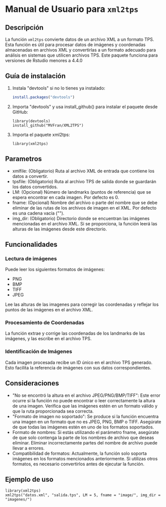 # Manual de Usuario para `xml2tps`

## Descripción

La función `xml2tps` convierte datos de un archivo XML a un formato TPS. Esta función es útil para procesar datos de imágenes y coordenadas almacenadas en archivos XML y convertirlas a un formato adecuado para análisis en sistemas que utilicen archivos TPS.
Este paquete funciona para versiones de Rstudio menores a 4.4.0

## Guía de instalación 

1. Instala "devtools" si no lo tienes ya instalado:
   ~~~ r
   install.packages("devtools")
   ~~~
2. Importa "devtools" y usa install_github() para instalar el paquete desde GitHub:
   ~~~
   library(devtools)
   install_github("MVFran/XML2TPS")
   ~~~
3. Importa el paquete xml2tps:
   ~~~
   library(xml2tps)
   ~~~

## Parametros

- xmlfile: (Obligatorio) Ruta al archivo XML de entrada que contiene los datos a convertir.
- tpsfile: (Obligatorio) Ruta al archivo TPS de salida donde se guardarán los datos convertidos.
- LM: (Opcional) Número de landmarks (puntos de referencia) que se espera encontrar en cada imagen.
 Por defecto es 0.
- fname: (Opcional) Nombre del archivo o parte del nombre que se debe eliminar de las rutas de los
archivos de imagen en el XML. Por defecto es una cadena vacía ("").
- img_dir: (Obligatorio) Directorio donde se encuentran las imágenes mencionadas en el archivo XML.
 Si se proporciona, la función leerá las alturas de las imágenes desde este directorio.

## Funcionalidades

### Lectura de imágenes
Puede leer los siguientes formatos de imágenes:
- PNG
- BMP
- TIFF
- JPEG
  
Lee las alturas de las imagenes para corregir las coordenadas y reflejar los puntos de las imágenes en el archivo XML.

### Procesamiento de Coordenadas
La función extrae y corrige las coordenadas de los landmarks de las imágenes, y las escribe en el archivo TPS.

### Identificación de Imágenes
Cada imagen procesada recibe un ID único en el archivo TPS generado. Esto facilita la referencia de imágenes con sus datos correspondientes.

## Consideraciones
- "No se encontró la altura en el archivo JPEG/PNG/BMP/TIFF": Este error ocurre si la función no puede encontrar o leer correctamente la altura de una imagen. Verifica que las imágenes estén en un formato válido y que la ruta proporcionada sea correcta.
- "Formato de imagen no soportado": Se produce si la función encuentra una imagen en un formato que no es JPEG, PNG, BMP o TIFF. Asegúrate de que todas las imágenes estén en uno de los formatos soportados.
- Formato de nombres: Si estás utilizando el parámetro fname, asegúrate de que solo contenga la parte de los nombres de archivo que deseas eliminar. Eliminar incorrectamente partes del nombre de archivo puede llevar a errores.
- Compatibilidad de formatos: Actualmente, la función solo soporta imágenes en los formatos mencionados anteriormente. Si utilizas otros formatos, es necesario convertirlos antes de ejecutar la función.
## Ejemplo de uso
~~~
library(xml2tps)
xml2tps("datos.xml", "salida.tps", LM = 5, fname = "image/", img_dir = "imagenes/")
~~~

